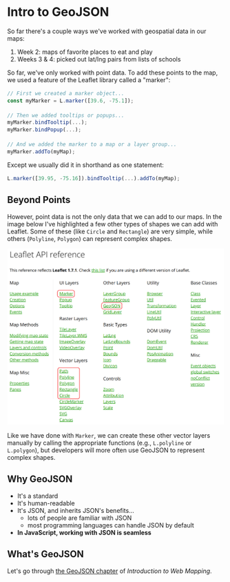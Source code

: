 # Intro to GeoJSON

So far there's a couple ways we've worked with geospatial data in our maps:

1. Week 2: maps of favorite places to eat and play
2. Weeks 3 & 4: picked out lat/lng pairs from lists of schools

So far, we've only worked with point data. To add these points to the map, we used a feature of the Leaflet library called a "marker":

```js
// First we created a marker object...
const myMarker = L.marker([39.6, -75.1]);

// Then we added tooltips or popups...
myMarker.bindTooltip(...);
myMarker.bindPopup(...);

// And we added the marker to a map or a layer group...
myMarker.addTo(myMap);
```

Except we usually did it in shorthand as one statement:

```js
L.marker([39.95, -75.16]).bindTooltip(...).addTo(myMap);
```

## Beyond Points

However, point data is not the only data that we can add to our maps. In the image below I've highlighted a few other types of shapes we can add with Leaflet. Some of these (like `Circle` and `Rectangle`) are very simple, while others (`Polyline`, `Polygon`) can represent complex shapes.

![Leaflet API Reference Contents](leaflet-docs-contents.png)

Like we have done with `Marker`, we can create these other vector layers manually by calling the appropriate functions (e.g., `L.polyline` or `L.polygon`), but developers will more often use GeoJSON to represent complex shapes.

## Why GeoJSON

* It's a standard
* It's human-readable
* It's JSON, and inherits JSON's benefits...
  * lots of people are familiar with JSON
  * most programming languages can handle JSON by default
* **In JavaScript, working with JSON is seamless**

## What's GeoJSON

Let's go through [the GeoJSON chapter](http://132.72.155.230:3838/js/geojson-1.html#what-is-geojson) of _Introduction to Web Mapping_.
